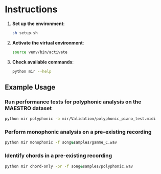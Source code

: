 
# Instructions

1. **Set up the environment**:
   ```bash
   sh setup.sh
   ```

2. **Activate the virtual environment**:
   ```bash
   source venv/bin/activate
   ```

3. **Check available commands**:
   ```bash
   python mir --help
   ```

## Example Usage

### Run performance tests for polyphonic analysis on the MAESTRO dataset
```bash
python mir polyphonic -b mir/Validation/polyphonic_piano_test.midi
```

### Perform monophonic analysis on a pre-existing recording
```bash
python mir monophonic -f song&samples/gamme_C.wav
```

### Identify chords in a pre-existing recording
```bash
python mir chord-only -pr -f song&samples/polyphonic.wav
```
